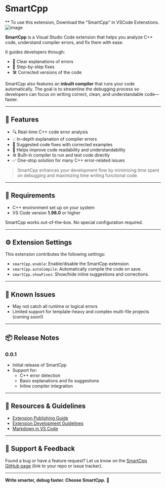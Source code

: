 # SmartCpp
** To use this extension, Download the "SmartCpp" in VSCode Extenstions.
![image](https://github.com/user-attachments/assets/52fae977-4f1b-4d85-af6e-1468b4a8255c)



**SmartCpp** is a Visual Studio Code extension that helps you analyze C++ code, understand compiler errors, and fix them with ease.

It guides developers through:
- 📌 Clear explanations of errors  
- 🧭 Step-by-step fixes  
- 🛠️ Corrected versions of the code  

SmartCpp also features an **inbuilt compiler** that runs your code automatically. The goal is to streamline the debugging process so developers can focus on writing correct, clean, and understandable code—faster.

---

## 🚀 Features

- 🔍 Real-time C++ code error analysis
- 💡 In-depth explanation of compiler errors
- 🔧 Suggested code fixes with corrected examples
- 🧠 Helps improve code readability and understandability
- ⚙️ Built-in compiler to run and test code directly
- ✅ One-stop solution for many C++ error-related issues

> SmartCpp enhances your development flow by minimizing time spent on debugging and maximizing time writing functional code.

---

## 🔧 Requirements

- C++ environment set up on your system
- VS Code version **1.98.0** or higher

SmartCpp works out-of-the-box. No special configuration required.

---

## ⚙️ Extension Settings

This extension contributes the following settings:

- `smartCpp.enable`: Enable/disable the SmartCpp extension.
- `smartCpp.autoCompile`: Automatically compile the code on save.
- `smartCpp.showFixes`: Show/hide inline suggestions and corrections.

---

## 🐞 Known Issues

- May not catch all runtime or logical errors
- Limited support for template-heavy and complex multi-file projects (coming soon!)

---

## 📦 Release Notes

### 0.0.1

- Initial release of SmartCpp
- Support for:
  - C++ error detection
  - Basic explanations and fix suggestions
  - Inline compiler integration

---

## 📘 Resources & Guidelines

- [Extension Publishing Guide](https://code.visualstudio.com/api/working-with-extensions/publishing-extension)
- [Extension Development Guidelines](https://code.visualstudio.com/api/references/extension-guidelines)
- [Markdown in VS Code](https://code.visualstudio.com/docs/languages/markdown)

---

## 💬 Support & Feedback

Found a bug or have a feature request? Let us know on the [SmartCpp GitHub page](#) (link to your repo or issue tracker).

---

**Write smarter, debug faster. Choose SmartCpp.** 🚀
